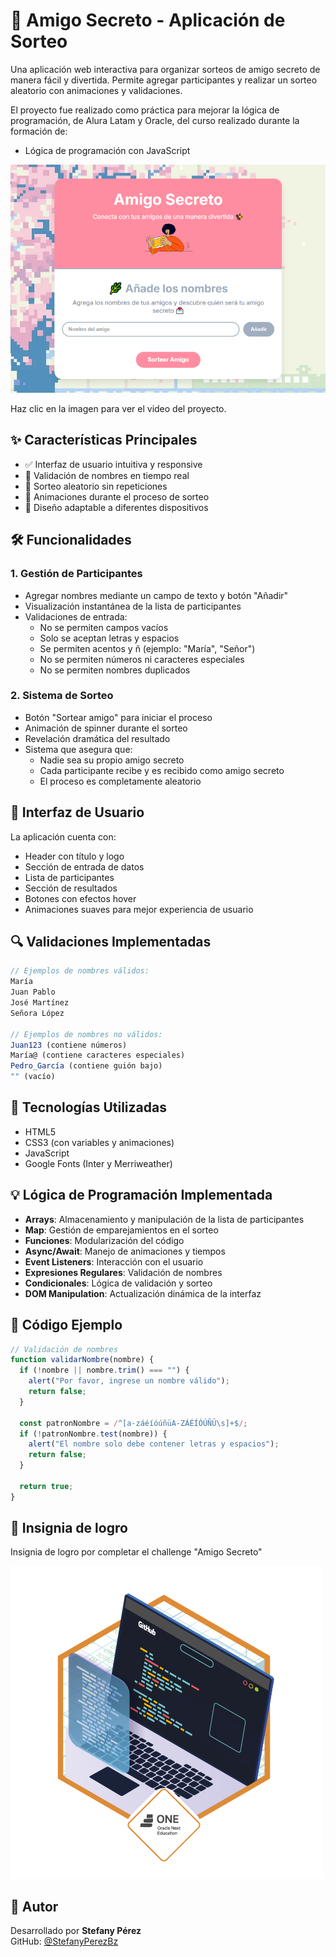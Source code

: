 # 🎁 Amigo Secreto - Aplicación de Sorteo

Una aplicación web interactiva para organizar sorteos de amigo secreto de manera fácil y divertida. Permite agregar participantes y realizar un sorteo aleatorio con animaciones y validaciones.

El proyecto fue realizado como práctica para mejorar la lógica de programación, de Alura Latam y Oracle, del curso realizado durante la formación de:

- Lógica de programación con JavaScript

![Vista previa del proyecto](./preview.png)

Haz clic en la imagen para ver el video del proyecto.

## ✨ Características Principales

- ✅ Interfaz de usuario intuitiva y responsive
- 🎯 Validación de nombres en tiempo real
- 🎲 Sorteo aleatorio sin repeticiones
- 🔄 Animaciones durante el proceso de sorteo
- 📱 Diseño adaptable a diferentes dispositivos

## 🛠️ Funcionalidades

### 1. Gestión de Participantes

- Agregar nombres mediante un campo de texto y botón "Añadir"
- Visualización instantánea de la lista de participantes
- Validaciones de entrada:
  - No se permiten campos vacíos
  - Solo se aceptan letras y espacios
  - Se permiten acentos y ñ (ejemplo: "María", "Señor")
  - No se permiten números ni caracteres especiales
  - No se permiten nombres duplicados

### 2. Sistema de Sorteo

- Botón "Sortear amigo" para iniciar el proceso
- Animación de spinner durante el sorteo
- Revelación dramática del resultado
- Sistema que asegura que:
  - Nadie sea su propio amigo secreto
  - Cada participante recibe y es recibido como amigo secreto
  - El proceso es completamente aleatorio

## 🎨 Interfaz de Usuario

La aplicación cuenta con:

- Header con título y logo
- Sección de entrada de datos
- Lista de participantes
- Sección de resultados
- Botones con efectos hover
- Animaciones suaves para mejor experiencia de usuario

## 🔍 Validaciones Implementadas

```javascript
// Ejemplos de nombres válidos:
María
Juan Pablo
José Martínez
Señora López

// Ejemplos de nombres no válidos:
Juan123 (contiene números)
María@ (contiene caracteres especiales)
Pedro_García (contiene guión bajo)
"" (vacío)
```

## 🚀 Tecnologías Utilizadas

- HTML5
- CSS3 (con variables y animaciones)
- JavaScript
- Google Fonts (Inter y Merriweather)

## 💡 Lógica de Programación Implementada

- **Arrays**: Almacenamiento y manipulación de la lista de participantes
- **Map**: Gestión de emparejamientos en el sorteo
- **Funciones**: Modularización del código
- **Async/Await**: Manejo de animaciones y tiempos
- **Event Listeners**: Interacción con el usuario
- **Expresiones Regulares**: Validación de nombres
- **Condicionales**: Lógica de validación y sorteo
- **DOM Manipulation**: Actualización dinámica de la interfaz

## 📝 Código Ejemplo

```javascript
// Validación de nombres
function validarNombre(nombre) {
  if (!nombre || nombre.trim() === "") {
    alert("Por favor, ingrese un nombre válido");
    return false;
  }

  const patronNombre = /^[a-záéíóúñüA-ZÁÉÍÓÚÑÜ\s]+$/;
  if (!patronNombre.test(nombre)) {
    alert("El nombre solo debe contener letras y espacios");
    return false;
  }

  return true;
}
```

## 🚀 Insignia de logro

Insignia de logro por completar el challenge "Amigo Secreto"

![Vista de insignia](./assets/insignia.webp)

## 👤 Autor

Desarrollado por **Stefany Pérez**  
GitHub: [@StefanyPerezBz](https://github.com/StefanyPerezBz)
